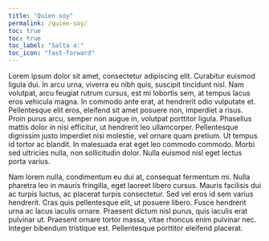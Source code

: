 ```yaml
---
title: "Quien soy"
permalink: /quien-soy/
toc: true
toc: true
toc_label: "Salta a:"
toc_icon: "fast-forward"
---
```


Lorem ipsum dolor sit amet, consectetur adipiscing elit. Curabitur euismod ligula dui. In arcu urna, viverra eu nibh quis, suscipit tincidunt nisl. Nam volutpat, arcu feugiat rutrum cursus, est mi lobortis sem, at tempus lacus eros vehicula magna. In commodo ante erat, at hendrerit odio vulputate et. Pellentesque elit eros, eleifend sit amet posuere non, imperdiet a risus. Proin purus arcu, semper non augue in, volutpat porttitor ligula. Phasellus mattis dolor in nisi efficitur, ut hendrerit leo ullamcorper. Pellentesque dignissim justo imperdiet nisi molestie, vel ornare quam pretium. Ut tempus id tortor ac blandit. In malesuada erat eget leo commodo commodo. Morbi sed ultricies nulla, non sollicitudin dolor. Nulla euismod nisl eget lectus porta varius.

Nam lorem nulla, condimentum eu dui at, consequat fermentum mi. Nulla pharetra leo in mauris fringilla, eget laoreet libero cursus. Mauris facilisis dui ac turpis luctus, ac placerat turpis consectetur. Sed vel eros id sem varius hendrerit. Cras quis pellentesque elit, ut posuere libero. Fusce hendrerit urna ac lacus iaculis ornare. Praesent dictum nisl purus, quis iaculis erat pulvinar ut. Praesent ornare tortor massa, vitae rhoncus enim pulvinar nec. Integer bibendum tristique est. Pellentesque porttitor eleifend placerat. 
